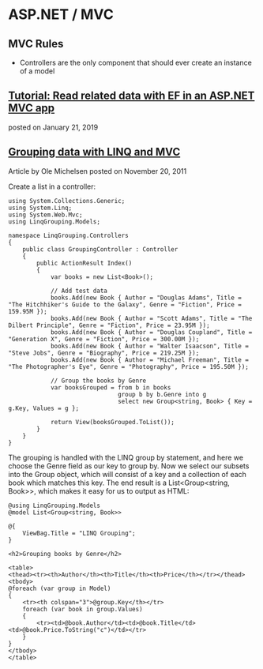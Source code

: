 # ASP.NET / MVC

## MVC Rules
  - Controllers are the only component that should ever create an instance of a model  
  

## [Tutorial: Read related data with EF in an ASP.NET MVC app](https://docs.microsoft.com/en-us/aspnet/mvc/overview/getting-started/getting-started-with-ef-using-mvc/reading-related-data-with-the-entity-framework-in-an-asp-net-mvc-application)  
  posted on January 21, 2019  

## [Grouping data with LINQ and MVC](https://ole.michelsen.dk/blog/grouping-data-with-linq-and-mvc.html)  
  Article by Ole Michelsen posted on November 20, 2011  
  
  Create a list in a controller:  
  
  ```
  using System.Collections.Generic;
  using System.Linq;
  using System.Web.Mvc;
  using LinqGrouping.Models;
  
  namespace LinqGrouping.Controllers
  {
      public class GroupingController : Controller
      {
          public ActionResult Index()
          {
              var books = new List<Book>();
  
              // Add test data
              books.Add(new Book { Author = "Douglas Adams", Title = "The Hitchhiker's Guide to the Galaxy", Genre = "Fiction", Price = 159.95M });
              books.Add(new Book { Author = "Scott Adams", Title = "The Dilbert Principle", Genre = "Fiction", Price = 23.95M });
              books.Add(new Book { Author = "Douglas Coupland", Title = "Generation X", Genre = "Fiction", Price = 300.00M });
              books.Add(new Book { Author = "Walter Isaacson", Title = "Steve Jobs", Genre = "Biography", Price = 219.25M });
              books.Add(new Book { Author = "Michael Freeman", Title = "The Photographer's Eye", Genre = "Photography", Price = 195.50M });
  
              // Group the books by Genre
              var booksGrouped = from b in books
                                 group b by b.Genre into g
                                 select new Group<string, Book> { Key = g.Key, Values = g };
  
              return View(booksGrouped.ToList());
          }
      }
  }
  ```  
  
  
  The grouping is handled with the LINQ group by statement, and here we choose the Genre field as our key to group by. Now we select our subsets into the Group object, which will consist of a key and a collection of each book which matches this key. The end result is a List<Group<string, Book>>, which makes it easy for us to output as HTML:  
  ```
  @using LinqGrouping.Models
  @model List<Group<string, Book>>
  
  @{
      ViewBag.Title = "LINQ Grouping";
  }
  
  <h2>Grouping books by Genre</h2>
  
  <table>
  <thead><tr><th>Author</th><th>Title</th><th>Price</th></tr></thead>
  <tbody>
  @foreach (var group in Model)
  {
      <tr><th colspan="3">@group.Key</th></tr>
      foreach (var book in group.Values)
      {
          <tr><td>@book.Author</td><td>@book.Title</td><td>@book.Price.ToString("c")</td></tr>
      }
  }
  </tbody>
  </table>
  ```  
  
